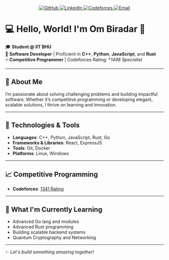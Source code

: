 <div align="center">
  <a href="https://github.com/OmBiradar" target="_blank">
    <img src="https://img.shields.io/badge/GitHub-181717?style=for-the-badge&logo=github&logoColor=white" alt="GitHub">
  </a>
  <a href="https://www.linkedin.com/in/om-biradar-2b4a981bb" target="_blank">
    <img src="https://img.shields.io/badge/LinkedIn-0077B5?style=for-the-badge&logo=linkedin&logoColor=white" alt="LinkedIn">
  </a>
  <a href="https://codeforces.com/profile/om_biradar" target="_blank">
    <img src="https://img.shields.io/badge/Codeforces-1F8ACB?style=for-the-badge&logo=codeforces&logoColor=white" alt="Codeforces">
  </a>
  <a href="mailto:ombiradar04@gmail.com" target="_blank">
    <img src="https://img.shields.io/badge/Email-D14836?style=for-the-badge&logo=gmail&logoColor=white" alt="Email">
  </a>
</div> 


# 💻 Hello, World! I'm Om Biradar 👋

🎓 **Student @ IIT BHU**  
🚀 **Software Developer** | Proficient in **C++**, **Python**, **JavaScript**, and **Rust**  
⚡ **Competitive Programmer** | Codeforces Rating: **1498 *Specialist**  

---

## 🌟 About Me
I’m passionate about solving challenging problems and building impactful software. Whether it’s competitive programming or developing elegant, scalable solutions, I thrive on learning and innovation.

---

## 🔧 Technologies & Tools
- **Languages**: C++, Python, JavaScript, Rust, Go
- **Frameworks & Libraries**: React, ExpressJS
- **Tools**: Git, Docker  
- **Platforms**: Linux, Windows  

---

## 📈 Competitive Programming
- **Codeforces**: [1341 Rating](https://codeforces.com/profile/om_biradar)   

---

## 🌱 What I'm Currently Learning
- Advanced Go lang and modules
- Advanced Rust programming  
- Building scalable backend systems  
- Quantum Cryptography and Networking  

---

✨ *Let's build something amazing together!*
